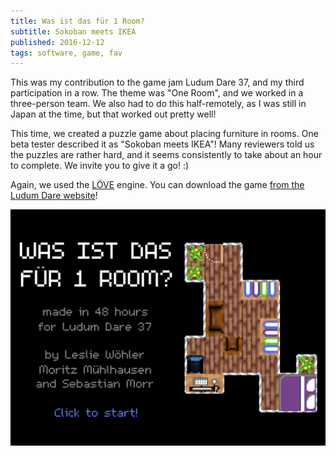 ```yaml
---
title: Was ist das für 1 Room?
subtitle: Sokoban meets IKEA
published: 2016-12-12
tags: software, game, fav
---
```


This was my contribution to the game jam Ludum Dare 37, and my third participation in a row. The theme was "One Room", and we worked in a three-person team. We also had to do this half-remotely, as I was still in Japan at the time, but that worked out pretty well!

This time, we created a puzzle game about placing furniture in rooms. One beta tester described it as "Sokoban meets IKEA"! Many reviewers told us the puzzles are rather hard, and it seems consistently to take about an hour to complete. We invite you to give it a go! :)

Again, we used the [LÖVE](https://love2d.org/) engine. You can download the game [from the Ludum Dare website](http://ludumdare.com/compo/ludum-dare-37/?action=preview&uid=64665)!

[![Screenshot of "Was ist das für 1 Room?"](title.png)](http://ludumdare.com/compo/ludum-dare-37/?action=preview&uid=64665)
